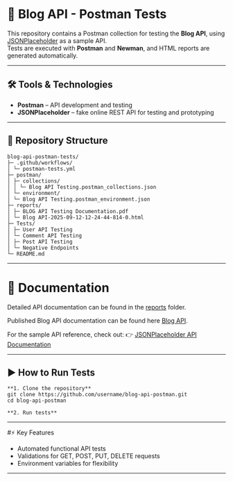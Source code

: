 # 📝 Blog API - Postman Tests

This repository contains a Postman collection for testing the **Blog API**, using 
[JSONPlaceholder](https://jsonplaceholder.typicode.com/) as a sample API.  
Tests are executed with **Postman** and **Newman**, and HTML reports are generated automatically.

---

## 🛠 Tools & Technologies
- **Postman** – API development and testing  
- **JSONPlaceholder** – fake online REST API for testing and prototyping  

---
## 📂 Repository Structure
```
blog-api-postman-tests/
├─ .github/workflows/
│ └─ postman-tests.yml
├─ postman/
│ ├─ collections/
│ │ └─ Blog API Testing.postman_collections.json
│ └─ environment/
│ └─ Blog API Testing.postman_environment.json
├─ reports/
│ ├─ BLOG API Testing Documentation.pdf
│ └─ Blog API-2025-09-12-12-24-44-814-0.html
├─ Tests/
│ ├─ User API Testing
│ └─ Comment API Testing
│ ├─ Post API Testing
│ └─ Negative Endpoints
└─ README.md
```

---

# 📑 Documentation

Detailed API documentation can be found in the [reports](https://github.com/nejlaBelagosi/Blog-API-Testing/tree/main/reports) folder.

Published Blog API documentation can be found here [Blog API](https://documenter.getpostman.com/view/48284099/2sB3HopKqH).

For the sample API reference, check out:
👉 [JSONPlaceholder API Documentation](https://jsonplaceholder.typicode.com/guide)

---

## ▶️ How to Run Tests

```
**1. Clone the repository**
git clone https://github.com/username/blog-api-postman.git
cd blog-api-postman

**2. Run tests**

```

---

#⚡ Key Features
- Automated functional API tests
- Validations for GET, POST, PUT, DELETE requests
- Environment variables for flexibility

---

